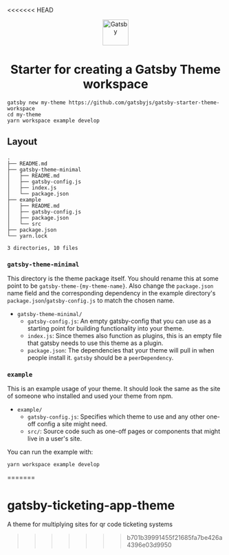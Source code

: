 <<<<<<< HEAD
<p align="center">
  <a href="https://www.gatsbyjs.org">
    <img alt="Gatsby" src="https://www.gatsbyjs.org/monogram.svg" width="60" />
  </a>
</p>
<h1 align="center">
  Starter for creating a Gatsby Theme workspace
</h1>

```shell
gatsby new my-theme https://github.com/gatsbyjs/gatsby-starter-theme-workspace
cd my-theme
yarn workspace example develop
```

## Layout

```shell
.
├── README.md
├── gatsby-theme-minimal
│   ├── README.md
│   ├── gatsby-config.js
│   ├── index.js
│   └── package.json
├── example
│   ├── README.md
│   ├── gatsby-config.js
│   ├── package.json
│   └── src
├── package.json
└── yarn.lock

3 directories, 10 files
```

### `gatsby-theme-minimal`

This directory is the theme package itself. You should rename this at
some point to be `gatsby-theme-{my-theme-name}`. Also change the
`package.json` name field and the corresponding dependency in the
example directory's `package.json`/`gatsby-config.js` to match the chosen name.

- `gatsby-theme-minimal/`
  - `gatsby-config.js`: An empty gatsby-config that you can use as a starting point for building functionality into your theme.
  - `index.js`: Since themes also function as plugins, this is an empty file that
    gatsby needs to use this theme as a plugin.
  - `package.json`: The dependencies that your theme will pull in when people install it. `gatsby` should be a `peerDependency`.

### `example`

This is an example usage of your theme. It should look the same as the
site of someone who installed and used your theme from npm.

- `example/`
  - `gatsby-config.js`: Specifies which theme to use and any other one-off config a site might need.
  - `src/`: Source code such as one-off pages or components that might live in
    a user's site.

You can run the example with:

```shell
yarn workspace example develop
```
=======
# gatsby-ticketing-app-theme
A theme for multiplying sites for qr code ticketing systems
>>>>>>> b701b39991455f21685fa7be426a4396e03d9950
